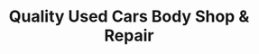 ---
title: "Quality Used Cars Body Shop & Repair"
url: /bridgeport/quality-used-cars-body-shop-and-repair/
shop: car
---